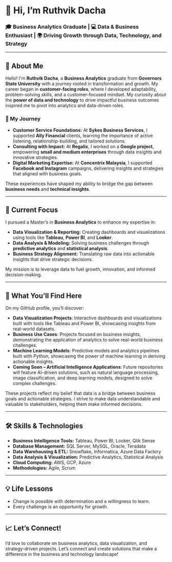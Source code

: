 # 👋 Hi, I’m Ruthvik Dacha  

### 🎓 Business Analytics Graduate | 💻 Data & Business Enthusiast | 🌍 Driving Growth through Data, Technology, and Strategy  

---

## 🌟 About Me  

Hello! I'm **Ruthvik Dacha**, a **Business Analytics** graduate from **Governors State University** with a journey rooted in transformation and growth. My career began in **customer-facing roles**, where I developed adaptability, problem-solving skills, and a customer-focused mindset. My curiosity about the **power of data and technology** to drive impactful business outcomes inspired me to pivot into analytics and data-driven roles.  


### 📖 My Journey  

- **Customer Service Foundations:** At **Sykes Business Services**, I supported **Ally Financial** clients, learning the importance of active listening, relationship-building, and tailored solutions.  
- **Consulting with Impact:** At **Regalix**, I worked on a **Google project**, empowering **small and medium enterprises** through data insights and innovative strategies.  
- **Digital Marketing Expertise:** At **Concentrix Malaysia**, I supported **Facebook and Instagram** campaigns, delivering insights and strategies that aligned with business goals.  

These experiences have shaped my ability to bridge the gap between **business needs** and **technical insights**.  

---

## 🎯 Current Focus  

I pursued a Master’s in **Business Analytics** to enhance my expertise in:  
- **Data Visualization & Reporting:** Creating dashboards and visualizations using tools like **Tableau**, **Power BI**, and **Looker**.  
- **Data Analysis & Modeling:** Solving business challenges through **predictive analytics** and **statistical analysis**.  
- **Business Strategy Alignment:** Translating raw data into actionable insights that drive strategic decisions.  

My mission is to leverage data to fuel growth, innovation, and informed decision-making.  

---

## 💼 What You’ll Find Here  

On my GitHub profile, you’ll discover:

- **Data Visualization Projects**: Interactive dashboards and visualizations built with tools like Tableau and Power BI, showcasing insights from real-world datasets.  
- **Business Use Cases**: Projects focused on business insights, demonstrating the application of analytics to solve real-world business challenges.  
- **Machine Learning Models**: Predictive models and analytics pipelines built with Python, showcasing the power of machine learning in deriving actionable insights.  
- **Coming Soon – Artificial Intelligence Applications**: Future repositories will feature AI-driven solutions, such as natural language processing, image classification, and deep learning models, designed to solve complex challenges.  

These projects reflect my belief that data is a bridge between business goals and actionable strategies. I strive to make data understandable and valuable to stakeholders, helping them make informed decisions.


---

## 🛠️ Skills & Technologies  

- **Business Intelligence Tools:** Tableau, Power BI, Looker, Qlik Sense  
- **Database Management:** SQL Server, MySQL, Oracle, Teradata  
- **Data Warehousing & ETL:** Snowflake, Informatica, Azure Data Factory  
- **Data Analysis & Visualization:** Predictive Analytics, Statistical Analysis  
- **Cloud Computing:** AWS, GCP, Azure  
- **Methodologies:** Agile, Scrum  

---

## 💡 Life Lessons  

- Change is possible with determination and a willingness to learn.  
- Every challenge is an opportunity for growth.  

---

## 📈 Let’s Connect!  

I’d love to collaborate on business analytics, data visualization, and strategy-driven projects. Let’s connect and create solutions that make a difference in the business and technology landscape!  
